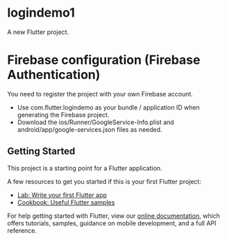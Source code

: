 # logindemo1

A new Flutter project.

# Firebase configuration (Firebase Authentication)

You need to register the project with your own Firebase account.
- Use com.flutter.logindemo as your bundle / application ID when generating the Firebase project.
- Download the ios/Runner/GoogleService-Info.plist and android/app/google-services.json files as needed.


## Getting Started

This project is a starting point for a Flutter application.

A few resources to get you started if this is your first Flutter project:

- [Lab: Write your first Flutter app](https://flutter.dev/docs/get-started/codelab)
- [Cookbook: Useful Flutter samples](https://flutter.dev/docs/cookbook)

For help getting started with Flutter, view our
[online documentation](https://flutter.dev/docs), which offers tutorials,
samples, guidance on mobile development, and a full API reference.
